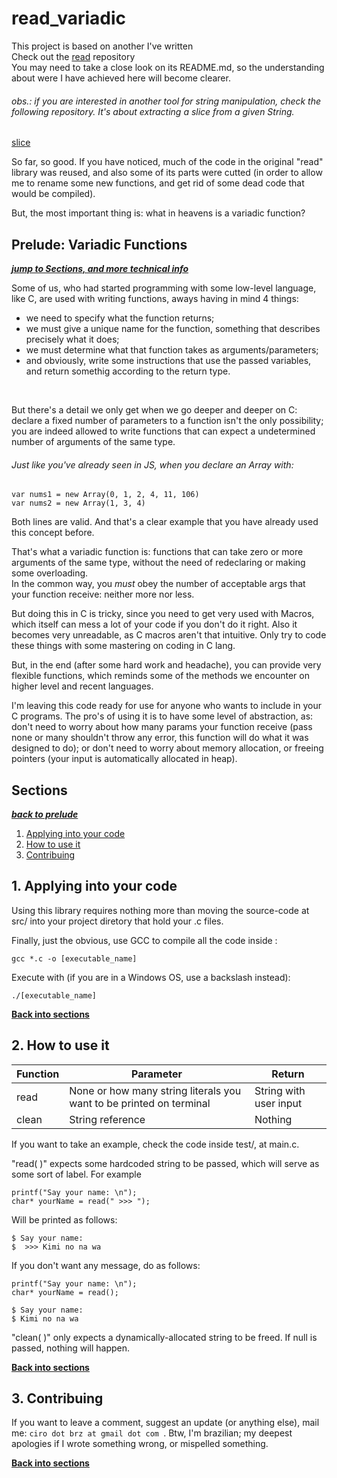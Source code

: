 # read_variadic

This project is based on another I've written <br>
Check out the [read](https://github.com/ciroDourado/read) repository <br>
You may need to take a close look on its README.md, so the understanding about were I have achieved here will become clearer.


###### obs.: if you are interested in another tool for string manipulation, check the following repository. It's about extracting a slice from a given String.
[slice](https://github.com/ciroDourado/slice)


So far, so good. If you have noticed, much of the code in the original "read" library was reused, and also some of its parts were cutted (in order to allow me to rename some new functions, and get rid of some dead code that would be compiled).


But, the most important thing is: what in heavens is a variadic function?


## Prelude: Variadic Functions
***[jump to Sections, and more technical info](https://github.com/ciroDourado/read_variadic#sections)***



Some of us, who had started programming with some low-level language, like C, are used with writing functions, aways having in mind 4 things:
- we need to specify what the function returns;
- we must give a unique name for the function, something that describes precisely what it does;
- we must determine what that function takes as arguments/parameters;
- and obviously, write some instructions that use the passed variables, and return somethig according to the return type.
<br>


But there's a detail we only get when we go deeper and deeper on C: declare a fixed number of parameters to a function isn't the only possibility; you are indeed allowed to write functions that can expect a undetermined number of arguments of the same type.
<br>


###### Just like you've already seen in JS, when you declare an Array with: 
``` 
var nums1 = new Array(0, 1, 2, 4, 11, 106)
var nums2 = new Array(1, 3, 4)
```
Both lines are valid. And that's a clear example that you have already used this concept before.
<br>


That's what a variadic function is: functions that can take zero or more arguments of the same type, without the need of redeclaring or making some overloading.<br>
In the common way, you *must* obey the number of acceptable args that your function receive: neither more nor less.
<br>


But doing this in C is tricky, since you need to get very used with Macros, which itself can mess a lot of your code if you don't do it right. Also it becomes very unreadable, as C macros aren't that intuitive. Only try to code these things with some mastering on coding in C lang.
<br>


But, in the end (after some hard work and headache), you can provide very flexible functions, which reminds some of the methods we encounter on higher level and recent languages. 
<br>


I'm leaving this code ready for use for anyone who wants to include in your C programs. The pro's of using it is to have some level of abstraction, as: don't need to worry about how many params your function receive (pass none or many shouldn't throw any error, this function will do what it was designed to do); or don't need to worry about memory allocation, or freeing pointers (your input is automatically allocated in heap).
<br>


## Sections
***[back to prelude](https://github.com/ciroDourado/read_variadic#prelude-variadic-functions)***

1. [Applying into your code](https://github.com/ciroDourado/read_variadic#1-applying-into-your-code)
2. [How to use it](https://github.com/ciroDourado/read_variadic#2-how-to-use-it)
3. [Contribuing](https://github.com/ciroDourado/read_variadic#3-contribuing)

## 1. Applying into your code

Using this library requires nothing more than moving the source-code at src/ into your project diretory that hold your .c files. 

Finally, just the obvious, use GCC to compile all the code inside :

```
gcc *.c -o [executable_name]
```

Execute with (if you are in a Windows OS, use a backslash instead):

```
./[executable_name]
```

**[Back into sections](https://github.com/ciroDourado/read_variadic#sections)** 

## 2. How to use it

| Function | Parameter                                                           | Return                 |
|----------|---------------------------------------------------------------------|------------------------| 
| read     | None or how many string literals you want to be printed on terminal | String with user input |
| clean    | String reference                                                    | Nothing                |

If you want to take an example, check the code inside test/, at main.c.

"read( )" expects some hardcoded string to be passed, which will serve as some sort of label. For example

```
printf("Say your name: \n");
char* yourName = read(" >>> ");
```

Will be printed as follows:

```
$ Say your name:
$  >>> Kimi no na wa
```

If you don't want any message, do as follows:

```
printf("Say your name: \n");
char* yourName = read();
```
```
$ Say your name:
$ Kimi no na wa
```

"clean( )" only expects a dynamically-allocated string to be freed. If null is passed, nothing will happen.

**[Back into sections](https://github.com/ciroDourado/read_variadic#sections)**

## 3. Contribuing

If you want to leave a comment, suggest an update (or anything else), mail me: `ciro dot brz at gmail dot com `.
Btw, I'm brazilian; my deepest apologies if I wrote something wrong, or mispelled something.

**[Back into sections](https://github.com/ciroDourado/read_variadic#sections)** 
